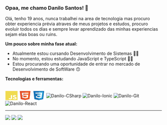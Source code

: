 ### Opaa, me chamo Danilo Santos! 👋

Olá, tenho 19 anos, nunca trabalhei na area de tecnologia mas procuro obter experiencia prévia atraves de meus projetos e estudos, procuro evoluir todos os dias e sempre levar aprendizado das minhas experiencias sejam elas boas ou ruins. 

**Um pouco sobre minha fase atual:**

 * Atualmente estou cursando Desenvolvimento de Sistemas 🧑‍💻
 * No momento, estou estudando JavaScript e TypeScript 😮‍💨
 * Estou procurando uma oportunidade de entrar no mercado de Desenvolvimento de SoftWare 🙃
 
 **Tecnologias e ferramentas:**

<div style="display: inline_block"><br>
  <img align="center" alt="Danilo-Js" height="30" width="40" src="https://raw.githubusercontent.com/devicons/devicon/master/icons/javascript/javascript-plain.svg">
  <img align="center" alt="Danilo-HTML" height="30" width="40" src="https://raw.githubusercontent.com/devicons/devicon/master/icons/html5/html5-original.svg">
  <img align="center" alt="Danilo-CSS" height="30" width="40" src="https://raw.githubusercontent.com/devicons/devicon/master/icons/css3/css3-original.svg">
  <img align="center" alt="Danilo-CSharp" height="30" width="40" src="https://icongr.am/devicon/csharp-original.svg?size=120&color=currentColor">
  <img align="center" alt="Danilo-Ionic" height="30" width="40" src="https://cdn.jsdelivr.net/gh/devicons/devicon/icons/ionic/ionic-original.svg" />
  <img align="center" alt="Danilo-Git" height="30" width="40" src="https://cdn.jsdelivr.net/gh/devicons/devicon/icons/git/git-original.svg" />
  <img align="center" alt="Danilo-React" height="30" width="40" src="https://cdn.jsdelivr.net/gh/devicons/devicon/icons/react/react-original.svg" />
    </div>
  
  <hr>
  <div>
   <a href = "mailto:daanilocarvalho712@gmail.com"><img src="https://img.shields.io/badge/-Gmail-%23333?style=for-the-badge&logo=gmail&logoColor=white" target="_blank"></a>
   <a href="https://www.linkedin.com/in/danilo-santos-15704122a" target="_blank"><img src="https://img.shields.io/badge/-LinkedIn-%230077B5?style=for-the-badge&logo=linkedin&logoColor=white" target="_blank"></a> 
    <a href="https://instagram.com/danilosantos_z" target="blank"><img src="https://img.shields.io/badge/-Instagram-%23E4405F?style=for-the-badge&logo=instagram&logoColor=white" target="blank"></a>
    
  
    
  </div>    
